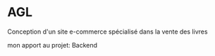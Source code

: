 # AGL
Conception d'un site e-commerce spécialisé dans la vente des livres

mon apport au projet: Backend


